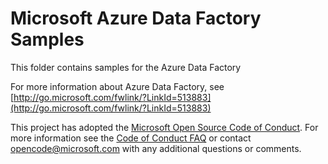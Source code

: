 # Microsoft Azure Data Factory Samples #

This folder contains samples for the Azure Data Factory

For more information about Azure Data Factory,  see [http://go.microsoft.com/fwlink/?LinkId=513883](http://go.microsoft.com/fwlink/?LinkId=513883)

This project has adopted the [Microsoft Open Source Code of Conduct](https://opensource.microsoft.com/codeofconduct/). For more information see the [Code of Conduct FAQ](https://opensource.microsoft.com/codeofconduct/faq/) or contact [opencode@microsoft.com](mailto:opencode@microsoft.com) with any additional questions or comments.
